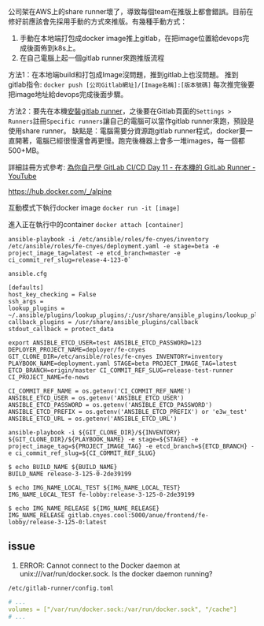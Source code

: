 公司架在AWS上的share runner壞了，導致每個team在推版上都會錯誤。目前在修好前應該會先採用手動的方式來推版。有幾種手動方式：
1. 手動在本地端打包成docker image推上gitlab，在把image位置給devops完成後面佈到k8s上。
2. 在自己電腦上起一個gitlab runner來跑推版流程

方法1：在本地端build和打包成Image沒問題，推到gitlab上也沒問題。
推到gitlab指令: `docker push [公司Gitlab網址]/[Image名稱]:[版本號碼]`
每次推完後要把image地址給devops完成後面步驟。

方法2：要先在本機[安裝gitlab runner](https://docs.gitlab.com/runner/install/osx.html)，之後要在Gitlab頁面的`Settings > Runners`註冊`Specific runners`讓自己的電腦可以當作gitlab runner來跑，預設是使用share runner。
缺點是：電腦需要分資源跑gitlab runner程式，docker要一直開著，電腦已經很慢還會再更慢。跑完後機器上會多一堆images，每一個都500+MB。

詳細註冊方式參考: [為你自己學 GitLab CI/CD Day 11 - 在本機的 GitLab Runner - YouTube](https://www.youtube.com/watch?v=wRXBztn6OkE&list=PLBd8JGCAcUAEwyH2kT1wW2BUmcSPQzGcu&index=11)


https://hub.docker.com/_/alpine

互動模式下執行docker image 
`docker run -it [image]`

進入正在執行中的container
`docker attach [container]`

```
ansible-playbook -i /etc/ansible/roles/fe-cnyes/inventory /etc/ansible/roles/fe-cnyes/deployment.yaml -e stage=beta -e project_image_tag=latest -e etcd_branch=master -e ci_commit_ref_slug=release-4-123-0`
```

`ansible.cfg`
```
[defaults]
host_key_checking = False
ssh_args = 
lookup_plugins = ~/.ansible/plugins/lookup_plugins/:/usr/share/ansible_plugins/lookup_plugins
callback_plugins = /usr/share/ansible_plugins/callback
stdout_callback = protect_data
```

```
export ANSIBLE_ETCD_USER=test ANSIBLE_ETCD_PASSWORD=123 DEPLOYER_PROJECT_NAME=deployer/fe-cnyes GIT_CLONE_DIR=/etc/ansible/roles/fe-cnyes INVENTORY=inventory PLAYBOOK_NAME=deployment.yaml STAGE=beta PROJECT_IMAGE_TAG=latest ETCD_BRANCH=origin/master CI_COMMIT_REF_SLUG=release-test-runner CI_PROJECT_NAME=fe-news
```

```
CI_COMMIT_REF_NAME = os.getenv('CI_COMMIT_REF_NAME')
ANSIBLE_ETCD_USER = os.getenv('ANSIBLE_ETCD_USER')
ANSIBLE_ETCD_PASSWORD = os.getenv('ANSIBLE_ETCD_PASSWORD')
ANSIBLE_ETCD_PREFIX = os.getenv('ANSIBLE_ETCD_PREFIX') or 'e3w_test'
ANSIBLE_ETCD_URL = os.getenv('ANSIBLE_ETCD_URL')
```

```
ansible-playbook -i ${GIT_CLONE_DIR}/${INVENTORY} ${GIT_CLONE_DIR}/${PLAYBOOK_NAME} -e stage=${STAGE} -e project_image_tag=${PROJECT_IMAGE_TAG} -e etcd_branch=${ETCD_BRANCH} -e ci_commit_ref_slug=${CI_COMMIT_REF_SLUG}
```

```
$ echo BUILD_NAME ${BUILD_NAME}
BUILD_NAME release-3-125-0-2de39199

$ echo IMG_NAME_LOCAL_TEST ${IMG_NAME_LOCAL_TEST}
IMG_NAME_LOCAL_TEST fe-lobby:release-3-125-0-2de39199

$ echo IMG_NAME_RELEASE ${IMG_NAME_RELEASE}
IMG_NAME_RELEASE gitlab.cnyes.cool:5000/anue/frontend/fe-lobby/release-3-125-0:latest
```


## issue

1. ERROR: Cannot connect to the Docker daemon at unix:///var/run/docker.sock. Is the docker daemon running?

`/etc/gitlab-runner/config.toml`
```yaml
# ...
volumes = ["/var/run/docker.sock:/var/run/docker.sock", "/cache"]    
# ...
```
